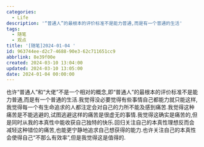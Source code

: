 ```yaml
---
categories:
  - Life
description: '“普通人”的最根本的评价标准不是能力普通,而是有一个普通的生活'
tags:
  - 随笔
  - 观点
title: '[随笔]2024-01-04 '
id: 963744ee-d2c7-4688-90e3-62c711651cc9
abbrlink: 8e39f00e
created: 2024-03-10 13:04:00
updated: 2024-03-10 13:05:00
date: 2024-01-04 00:00:00
---
```


也许“普通人”和“大佬”不是一个相对的概念,即“普通人”的最根本的评价标准不是能力普通,而是有一个普通的生活.我觉得没必要觉得有些事情自己都能力就只能这样,我觉得每一个有生命追求的人都注定会对自己的力所不能及感到痛苦.我觉得这种痛苦是不能逃避的,试图逃避这样的痛苦是很虚无的事情.我觉得这确实是痛苦的,但是同时从我的本真性中能收获自己独特的快乐.回归关注自己的本真性理想反而会减轻这种错位的痛苦,也能更宁静地追求自己想获得的能力.也许关注自己的本真性会使得自己“不那么有效率”,但是我觉得这是值得的.
